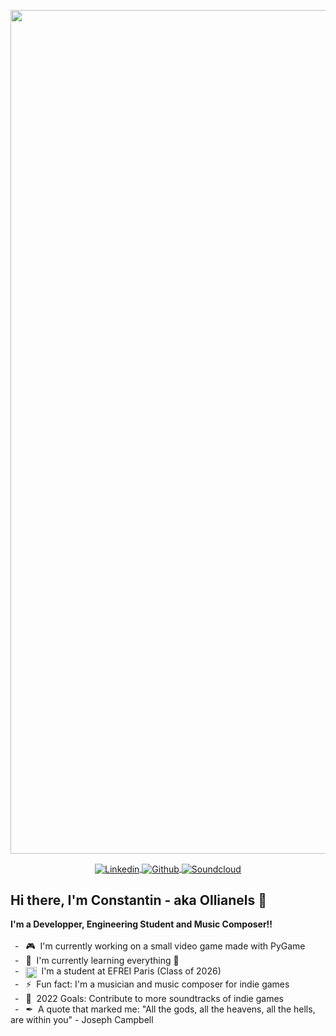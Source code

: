 <p align="center"> <img alt="Logo" title="Logo" src="https://raw.githubusercontent.com/Dragan-Constantin/myicons/main/banners/itchio/Ollianels-Banner-Itchio.png?token=AWLZ6NL4OVNIDJWXH5GVX7TB2WV4U" width="1350"></p>
<p align="center">
  <a align="center" href="https://www.linkedin.com/in/dragan-constantin" target="_blank">
    <img align="center" alt="Linkedin" src="https://img.shields.io/badge/Linkedin-Dragan--Constantin-blue?style=for-the-badge">
  </a>
  <a align="center" href="https://github.com/Dragan-Constantin" target="_blank">
    <img align="center" alt="Github" src="https://img.shields.io/badge/Github-Dragan--Constantin-seagreen?style=for-the-badge">
  </a>
  <a align="center" href="https://soundcloud.com/ollianels/" target="_blank">
    <img align="center" alt="Soundcloud" src="https://img.shields.io/badge/Soundcloud-Ollianels-important?style=for-the-badge">
  </a>
  </p>

<h2 align="left">Hi there, I'm Constantin - aka Ollianels 👋</h2>
<p align="left"><strong>I'm a Developper, Engineering Student and Music Composer!!</strong><br>
  <br>&ensp;-&ensp;&nbsp;🎮&nbsp; I'm currently working on a small video game made with PyGame
  <br>&ensp;-&ensp;&nbsp;📖&nbsp; I'm currently learning everything 🤣
  <br>&ensp;-&ensp;&nbsp;<img align="center" alt="GitHub Profile" width="18px" src="https://raw.githubusercontent.com/Dragan-Constantin/myicons/main/Logo-Efrei-2017-Fr-Web.png?token=AWLZ6NLLF36GHN6ESTTJLHLB2L2XG">&ensp;I'm a student at EFREI Paris (Class of 2026)
  <br>&ensp;-&ensp;&nbsp;⚡&nbsp; Fun fact: I'm a musician and music composer for indie games
  <br>&ensp;-&ensp;&nbsp;🥅&nbsp; 2022 Goals: Contribute to more soundtracks of indie games
  <br>&ensp;-&ensp;&nbsp;✒&nbsp; A quote that marked me: "All the gods, all the heavens, all the hells, are within you" - Joseph Campbell
</p>
